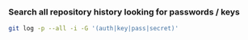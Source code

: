 ### Search all repository history looking for passwords / keys

```bash
git log -p --all -i -G '(auth|key|pass|secret)'
```
